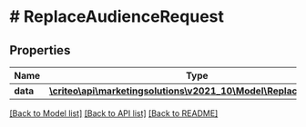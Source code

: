 # # ReplaceAudienceRequest

## Properties

Name | Type | Description | Notes
------------ | ------------- | ------------- | -------------
**data** | [**\criteo\api\marketingsolutions\v2021_10\Model\ReplaceAudience**](ReplaceAudience.md) |  |

[[Back to Model list]](../../README.md#models) [[Back to API list]](../../README.md#endpoints) [[Back to README]](../../README.md)
